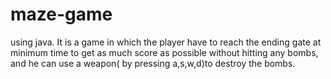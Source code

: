 # maze-game
using java.
It is a game  in which the player have to reach the ending gate at minimum time to get as much score as possible without hitting any bombs, and he can use a weapon( by pressing a,s,w,d)to destroy the bombs.
